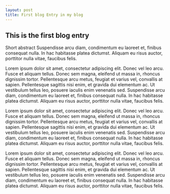 ```yaml
---
layout: post
title: First blog Entry in my blog
---
```


## This is the first blog entry 

Short abstract Suspendisse arcu diam, condimentum eu laoreet et, finibus consequat nulla. In hac habitasse platea dictumst. Aliquam eu risus auctor, porttitor nulla vitae, faucibus felis.

Lorem ipsum dolor sit amet, consectetur adipiscing elit. Donec vel leo arcu. Fusce et aliquam tellus. Donec sem magna, eleifend ut massa in, rhoncus dignissim tortor. Pellentesque arcu metus, feugiat et varius vel, convallis at sapien. Pellentesque sagittis nisi enim, et gravida dui elementum ac. Ut vestibulum tellus leo, posuere iaculis enim venenatis sed. Suspendisse arcu diam, condimentum eu laoreet et, finibus consequat nulla. In hac habitasse platea dictumst. Aliquam eu risus auctor, porttitor nulla vitae, faucibus felis.

Lorem ipsum dolor sit amet, consectetur adipiscing elit. Donec vel leo arcu. Fusce et aliquam tellus. Donec sem magna, eleifend ut massa in, rhoncus dignissim tortor. Pellentesque arcu metus, feugiat et varius vel, convallis at sapien. Pellentesque sagittis nisi enim, et gravida dui elementum ac. Ut vestibulum tellus leo, posuere iaculis enim venenatis sed. Suspendisse arcu diam, condimentum eu laoreet et, finibus consequat nulla. In hac habitasse platea dictumst. Aliquam eu risus auctor, porttitor nulla vitae, faucibus felis.

Lorem ipsum dolor sit amet, consectetur adipiscing elit. Donec vel leo arcu. Fusce et aliquam tellus. Donec sem magna, eleifend ut massa in, rhoncus dignissim tortor. Pellentesque arcu metus, feugiat et varius vel, convallis at sapien. Pellentesque sagittis nisi enim, et gravida dui elementum ac. Ut vestibulum tellus leo, posuere iaculis enim venenatis sed. Suspendisse arcu diam, condimentum eu laoreet et, finibus consequat nulla. In hac habitasse platea dictumst. Aliquam eu risus auctor, porttitor nulla vitae, faucibus felis.